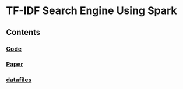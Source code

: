 # TF-IDF Search Engine Using Spark

## Contents
### [Code](https://github.com/mezud/TF-IDF-Spark/blob/master/code.pdf)
### [Paper](https://github.com/mezud/TF-IDF-Spark/blob/master/Tf-IDF-Spark.pdf)
### [datafiles](https://github.com/mezud/TF-IDF-Spark/tree/master/Datafiles)
